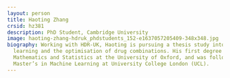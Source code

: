 ```yaml
---
layout: person
title: Haoting Zhang
crsid: hz381
description: PhD Student, Cambridge University
image: haoting-zhang-hdruk_phdstudents_152-e1637057205409-348x348.jpg
biography: Working with HDR-UK, Haoting is pursuing a thesis study into active
  learning and the optimisation of drug combinations. His first degree was in
  Mathematics and Statistics at the University of Oxford, and was followed by a
  Master’s in Machine Learning at University College London (UCL).
---
```


